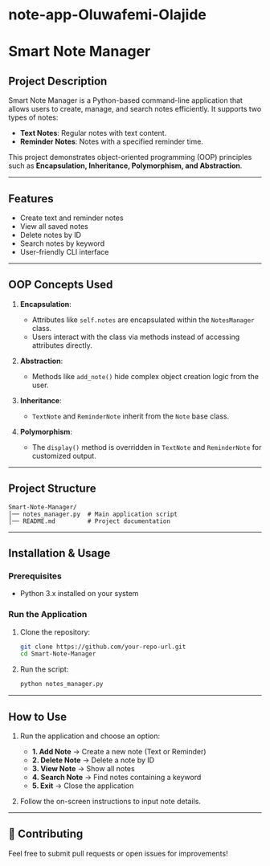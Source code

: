 # note-app-Oluwafemi-Olajide

# Smart Note Manager

##  Project Description
Smart Note Manager is a Python-based command-line application that allows users to create, manage, and search notes efficiently. It supports two types of notes:
- **Text Notes**: Regular notes with text content.
- **Reminder Notes**: Notes with a specified reminder time.

This project demonstrates object-oriented programming (OOP) principles such as **Encapsulation, Inheritance, Polymorphism, and Abstraction**.

---
##  Features
- Create text and reminder notes
- View all saved notes
- Delete notes by ID
- Search notes by keyword
- User-friendly CLI interface

---
##  OOP Concepts Used
1. **Encapsulation**:
   - Attributes like `self.notes` are encapsulated within the `NotesManager` class.
   - Users interact with the class via methods instead of accessing attributes directly.

2. **Abstraction**:
   - Methods like `add_note()` hide complex object creation logic from the user.
   
3. **Inheritance**:
   - `TextNote` and `ReminderNote` inherit from the `Note` base class.
   
4. **Polymorphism**:
   - The `display()` method is overridden in `TextNote` and `ReminderNote` for customized output.

---
##  Project Structure
```
Smart-Note-Manager/
│── notes_manager.py  # Main application script
│── README.md         # Project documentation
```

---
##  Installation & Usage
### Prerequisites
- Python 3.x installed on your system

### Run the Application
1. Clone the repository:
   ```bash
   git clone https://github.com/your-repo-url.git
   cd Smart-Note-Manager
   ```
2. Run the script:
   ```bash
   python notes_manager.py
   ```

---
##  How to Use
1. Run the application and choose an option:
   - **1. Add Note** → Create a new note (Text or Reminder)
   - **2. Delete Note** → Delete a note by ID
   - **3. View Note** → Show all notes
   - **4. Search Note** → Find notes containing a keyword
   - **5. Exit** → Close the application

2. Follow the on-screen instructions to input note details.


---
## 🤝 Contributing
Feel free to submit pull requests or open issues for improvements!



